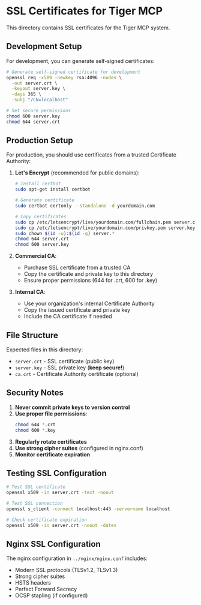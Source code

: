# SSL Certificates for Tiger MCP

This directory contains SSL certificates for the Tiger MCP system.

## Development Setup

For development, you can generate self-signed certificates:

```bash
# Generate self-signed certificate for development
openssl req -x509 -newkey rsa:4096 -nodes \
  -out server.crt \
  -keyout server.key \
  -days 365 \
  -subj "/CN=localhost"

# Set secure permissions
chmod 600 server.key
chmod 644 server.crt
```

## Production Setup

For production, you should use certificates from a trusted Certificate Authority:

1. **Let's Encrypt** (recommended for public domains):
   ```bash
   # Install certbot
   sudo apt-get install certbot
   
   # Generate certificate
   sudo certbot certonly --standalone -d yourdomain.com
   
   # Copy certificates
   sudo cp /etc/letsencrypt/live/yourdomain.com/fullchain.pem server.crt
   sudo cp /etc/letsencrypt/live/yourdomain.com/privkey.pem server.key
   sudo chown $(id -u):$(id -g) server.*
   chmod 644 server.crt
   chmod 600 server.key
   ```

2. **Commercial CA**:
   - Purchase SSL certificate from a trusted CA
   - Copy the certificate and private key to this directory
   - Ensure proper permissions (644 for .crt, 600 for .key)

3. **Internal CA**:
   - Use your organization's internal Certificate Authority
   - Copy the issued certificate and private key
   - Include the CA certificate if needed

## File Structure

Expected files in this directory:

- `server.crt` - SSL certificate (public key)
- `server.key` - SSL private key (**keep secure!**)
- `ca.crt` - Certificate Authority certificate (optional)

## Security Notes

1. **Never commit private keys to version control**
2. **Use proper file permissions**:
   ```bash
   chmod 644 *.crt
   chmod 600 *.key
   ```
3. **Regularly rotate certificates**
4. **Use strong cipher suites** (configured in nginx.conf)
5. **Monitor certificate expiration**

## Testing SSL Configuration

```bash
# Test SSL certificate
openssl x509 -in server.crt -text -noout

# Test SSL connection
openssl s_client -connect localhost:443 -servername localhost

# Check certificate expiration
openssl x509 -in server.crt -noout -dates
```

## Nginx SSL Configuration

The nginx configuration in `../nginx/nginx.conf` includes:

- Modern SSL protocols (TLSv1.2, TLSv1.3)
- Strong cipher suites
- HSTS headers
- Perfect Forward Secrecy
- OCSP stapling (if configured)